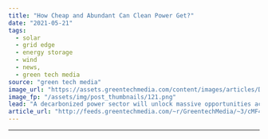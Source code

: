 ```yaml
---
title: "How Cheap and Abundant Can Clean Power Get?"
date: "2021-05-21"
tags: 
  - solar
  - grid edge
  - energy storage
  - wind
  - news,
  - green tech media
source: "green tech media"
image_url: "https://assets.greentechmedia.com/content/images/articles/Down_Market_XL.png"
image_fp: "/assets/img/post_thumbnails/121.png"
lead: "A decarbonized power sector will unlock massive opportunities across nearly every other sector, either via direct electrification or indirect electrification via the production of low-carbon fuels, like green hydrogen. But here’s the rub. Many of the ..."
article_url: "http://feeds.greentechmedia.com/~r/GreentechMedia/~3/cMF4oNX_3Wo/how-cheap-and-abundant-can-clean-power-get"
---
```


---
